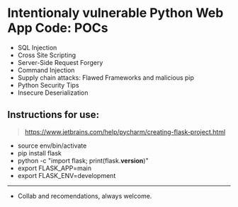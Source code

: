 
# Intentionaly vulnerable Python Web App Code: POCs

- SQL Injection
- Cross Site Scripting
- Server-Side Request Forgery 
- Command Injection
- Supply chain attacks: Flawed Frameworks and malicious pip
- Python Security Tips
- Insecure Deserialization


## Instructions for use:

> https://www.jetbrains.com/help/pycharm/creating-flask-project.html

- source env/bin/activate
- pip install flask
- python -c "import flask; print(flask.__version__)"
- export FLASK_APP=main
- export FLASK_ENV=development
---
- Collab and recomendations, always welcome.
